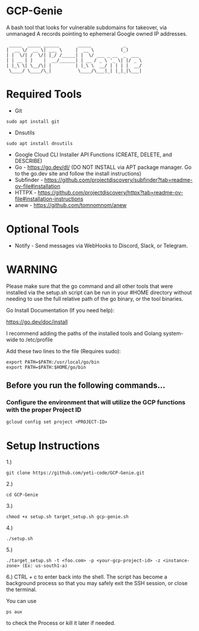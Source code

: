 # GCP-Genie
A bash tool that looks for vulnerable subdomains for takeover, via unmanaged A records pointing to ephemeral Google owned IP addresses.

~~~
 _____  _____ ______       _____            _      
|  __ \/  __ \| ___ \     |  __ \          (_)     
| |  \/| /  \/| |_/ /_____| |  \/ ___ _ __  _  ___ 
| | __ | |    |  __/______| | __ / _ \ '_ \| |/ _ \
| |_\ \| \__/\| |         | |_\ \  __/ | | | |  __/
 \____/ \____/\_|          \____/\___|_| |_|_|\___|                                                                                   
~~~

# Required Tools

- Git 
~~~
sudo apt install git
~~~
- Dnsutils
~~~
sudo apt install dnsutils
~~~
- Google Cloud CLI Installer API Functions (CREATE, DELETE, and DESCRIBE)
- Go - https://go.dev/dl/ (DO NOT INSTALL via APT package manager. Go to the go.dev site and follow the install instructions)
- Subfinder - https://github.com/projectdiscovery/subfinder?tab=readme-ov-file#installation
- HTTPX - https://github.com/projectdiscovery/httpx?tab=readme-ov-file#installation-instructions
- anew - https://github.com/tomnomnom/anew

# Optional Tools
- Notify - Send messages via WebHooks to Discord, Slack, or Telegram.

# WARNING

Please make sure that the go command and all other tools that were installed via the setup.sh script can be run in your #HOME directory without needing to use the full relative path of the go binary, or the tool binaries.

Go Install Documentation (If you need help):

https://go.dev/doc/install

I recommend adding the paths of the installed tools and Golang system-wide to /etc/profile

Add these two lines to the file (Requires sudo):
~~~
export PATH=$PATH:/usr/local/go/bin
export PATH=$PATH:$HOME/go/bin
~~~

## Before you run the following commands...

### Configure the environment that will utilize the GCP functions with the proper Project ID

~~~
gcloud config set project <PROJECT-ID>
~~~

# Setup Instructions

1.) 
~~~
git clone https://github.com/yeti-code/GCP-Genie.git
~~~
2.) 
~~~
cd GCP-Genie
~~~
3.)
~~~
chmod +x setup.sh target_setup.sh gcp-genie.sh
~~~
4.) 
~~~
./setup.sh
~~~
5.) 
~~~
./target_setup.sh -t <foo.com> -p <your-gcp-project-id> -z <instance-zone> (Ex: us-south1-a)
~~~
6.) 
CTRL + c to enter back into the shell. The script has become a background process so that you may safely exit the SSH session, or close the terminal.

You can use
~~~
ps aux
~~~
to check the Process or kill it later if needed.
